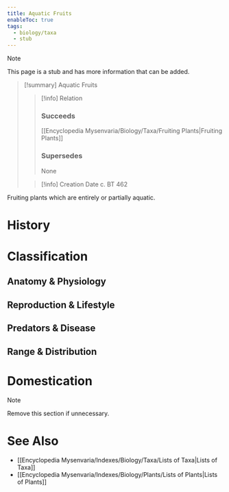 ```yaml
---
title: Aquatic Fruits
enableToc: true
tags:
  - biology/taxa
  - stub
---
```


> [!note]
> This page is a stub and has more information that can be added.

> [!summary] Aquatic Fruits
> > [!info] Relation
> > ### Succeeds
> > [[Encyclopedia Mysenvaria/Biology/Taxa/Fruiting Plants|Fruiting Plants]]
> > ### Supersedes
> > None
>
> > [!info] Creation Date
> > c. BT 462

Fruiting plants which are entirely or partially aquatic.
# History

# Classification
## Anatomy & Physiology

## Reproduction & Lifestyle

## Predators & Disease

## Range & Distribution

# Domestication

> [!note]
> Remove this section if unnecessary.
# See Also
- [[Encyclopedia Mysenvaria/Indexes/Biology/Taxa/Lists of Taxa|Lists of Taxa]]
- [[Encyclopedia Mysenvaria/Indexes/Biology/Plants/Lists of Plants|Lists of Plants]]